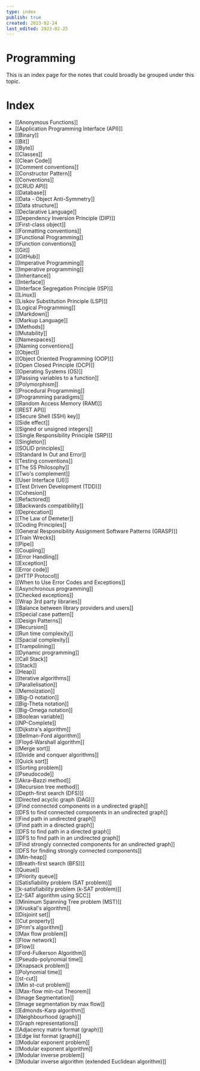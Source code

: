 ```yaml
---
type: index
publish: true
created: 2023-02-24
last_edited: 2023-02-25
---
```

# Programming
This is an index page for the notes that could broadly be grouped under this topic.
# Index
- [[Anonymous Functions]]
- [[Application Programming Interface (API)]]
- [[Binary]]
- [[Bit]]
- [[Byte]]
- [[Classes]]
- [[Clean Code]]
- [[Comment conventions]]
- [[Constructor Pattern]]
- [[Conventions]]
- [[CRUD API]]
- [[Database]]
- [[Data - Object Anti-Symmetry]]
- [[Data structure]]
- [[Declarative Language]]
- [[Dependency Inversion Principle (DIP)]]
- [[First-class object]]
- [[Formatting conventions]]
- [[Functional Programming]]
- [[Function conventions]]
- [[Git]]
- [[GitHub]]
- [[Imperative Programming]]
- [[Imperative programming]]
- [[Inheritance]]
- [[Interface]]
- [[Interface Segregation Principle (ISP)]]
- [[Linux]]
- [[Liskov Substitution Principle (LSP)]]
- [[Logical Programming]]
- [[Markdown]]
- [[Markup Language]]
- [[Methods]]
- [[Mutability]]
- [[Namespaces]]
- [[Naming conventions]]
- [[Object]]
- [[Object Oriented Programming (OOP)]]
- [[Open Closed Principle (OCP)]]
- [[Operating Systems (OS)]]
- [[Passing variables to a function]]
- [[Polymorphism]]
- [[Procedural Programming]]
- [[Programming paradigms]]
- [[Random Access Memory (RAM)]]
- [[REST API]]
- [[Secure Shell (SSH) key]]
- [[Side effect]]
- [[Signed or unsigned integers]]
- [[Single Responsibility Principle (SRP)]]
- [[Singleton]]
- [[SOLID principles]]
- [[Standard In Out and Error]]
- [[Testing conventions]]
- [[The 5S Philosophy]]
- [[Two's complement]]
- [[User Interface (UI)]]
- [[Test Driven Development (TDD)]]
- [[Cohesion]]
- [[Refactored]]
- [[Backwards compatibility]]
- [[Deprecation]]
- [[The Law of Demeter]]
- [[Coding Principles]]
- [[General Responsibility Assignment Software Patterns (GRASP)]]
- [[Train Wrecks]]
- [[Pipe]]
- [[Coupling]]
- [[Error Handling]]
- [[Exception]]
- [[Error code]]
- [[HTTP Protocol]]
- [[When to Use Error Codes and Exceptions]]
- [[Asynchronous programming]]
- [[Checked exceptions]]
- [[Wrap 3rd party libraries]]
- [[Balance between library providers and users]]
- [[Special case pattern]]
- [[Design Patterns]]
- [[Recursion]]
- [[Run time complexity]]
- [[Spacial complexity]]
- [[Trampolining]]
- [[Dynamic programming]]
- [[Call Stack]]
- [[Stack]]
- [[Heap]]
- [[Iterative algorithms]]
- [[Parallelisation]]
- [[Memoization]]
- [[Big-O notation]]
- [[Big-Theta notation]]
- [[Big-Omega notation]]
- [[Boolean variable]]
- [[NP-Complete]]
- [[Dijkstra's algorithm]]
- [[Bellman-Ford algorithm]]
- [[Floyd-Warshall algorithm]]
- [[Merge sort]]
- [[Divide and conquer algorithms]]
- [[Quick sort]]
- [[Sorting problem]]
- [[Pseudocode]]
- [[Akra–Bazzi method]]
- [[Recursion tree method]]
- [[Depth-first search (DFS)]]
- [[Directed acyclic graph (DAG)]]
- [[Find connected components in a undirected graph]]
- [[DFS to find connected components in an undirected graph]]
- [[Find path in undirected graph]]
- [[Find path in a directed graph]]
- [[DFS to find path in a directed graph]]
- [[DFS to find path in an undirected graph]]
- [[Find strongly connected components for an undirected graph]]
- [[DFS for finding strongly connected components]]
- [[Min-heap]]
- [[Breath-first search (BFS)]]
- [[Queue]]
- [[Priority queue]]
- [[Satisfiability problem (SAT problem)]]
- [[k-satisfiability problem (k-SAT problem)]]
- [[2-SAT algorithm using SCC]]
- [[Minimum Spanning Tree problem (MST)]]
- [[Kruskal's algorithm]]
- [[Disjoint set]]
- [[Cut property]]
- [[Prim's algorithm]]
- [[Max flow problem]]
- [[Flow network]]
- [[Flow]]
- [[Ford-Fulkerson Algorithm]]
- [[Pseudo-polynomial time]]
- [[Knapsack problem]]
- [[Polynomial time]]
- [[st-cut]]
- [[Min st-cut problem]]
- [[Max-flow min-cut Theorem]]
- [[Image Segmentation]]
- [[Image segmentation by max flow]]
- [[Edmonds-Karp algorithm]]
- [[Neighbourhood (graph)]]
- [[Graph representations]]
- [[Adjacency matrix format (graph)]]
- [[Edge list format (graph)]]
- [[Modular exponent problem]]
- [[Modular exponent algorithm]]
- [[Modular inverse problem]]
- [[Modular inverse algorithm (extended Euclidean algorithm)]]